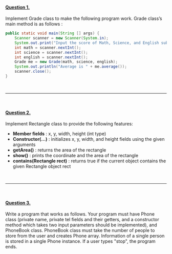 #### [Question 1.]()
Implement Grade class to make the following program work. Grade class’s main method is as follows :

``` java
public static void main(String [] args) {
    Scanner scanner = new Scanner(System.in);
    System.out.print("Input the score of Math, Science, and English subject >> ");
    int math = scanner.nextInt();
    int science = scanner.nextInt();
    int english = scanner.nextInt();
    Grade me = new Grade(math, science, english);
    System.out.println("Average is " + me.average()); 
    scanner.close();
}
```

<br>

***

<br>

#### [Question 2.]()
Implement Rectangle class to provide the following features:
-	**Member fields** : x, y, width, height (int type)
-	**Constructor(…)** : initializes x, y, width, and height fields using the given arguments
-	**getArea()** : returns the area of the rectangle
-	**show()** : prints the coordinate and the area of the rectangle
-	**contains(Rectangle rect)** : returns true if the current object contains the given Rectangle object rect  


<br>

***

<br>

#### [Question 3.]()
Write a program that works as follows. 
Your program must have Phone class (private name, private tel fields and their getters, 
and a constructor method which takes two input parameters should be implemented), and PhoneBook class. 
PhoneBook class must take the number of people to store from the user and creates Phone array. 
Information of a single person is stored in a single Phone instance. 
If a user types "stop", the program ends. 